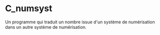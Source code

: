 # C_numsyst
Un programme qui traduit un nombre issue d'un système de numérisation dans un autre système de numérisation.
